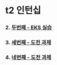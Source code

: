 # t2 인턴십

### 2. [두번째 - EKS 실습](https://github.com/sghaha/t2/blob/main/2nd.md)
### 3. [세번째 - 도전 과제](https://github.com/sghaha/t2/blob/main/3rd.md)
### 4. [네번째 - 도전 과제](https://github.com/sghaha/t2/blob/main/4th.md)

